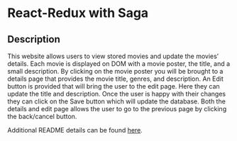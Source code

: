 # React-Redux with Saga


## Description

This website allows users to view stored movies and update the movies’ details. Each movie is displayed on DOM with a movie poster, the title, and a small description. By clicking on the movie poster you will be brought to a details page that provides the movie title, genres, and description. An Edit button is provided that will bring the user to the edit page. Here they can update the title and description. Once the user is happy with their changes they can click on the Save button which will update the database. Both the details and edit page allows the user to go to the previous page by clicking the back/cancel button.  

Additional README details can be found [here](https://github.com/PrimeAcademy/readme-template/blob/master/README.md).
